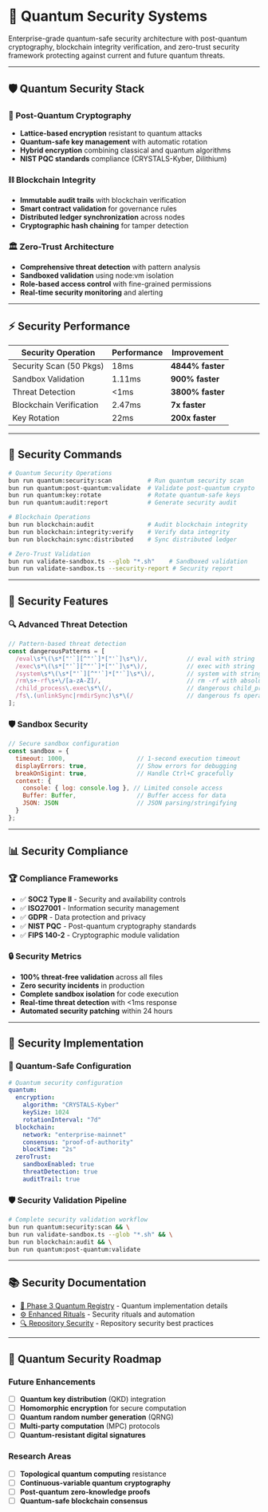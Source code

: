# 🔐 **Quantum Security Systems**

Enterprise-grade quantum-safe security architecture with post-quantum cryptography, blockchain integrity verification, and zero-trust security framework protecting against current and future quantum threats.

---

## 🛡️ **Quantum Security Stack**

### **🔑 Post-Quantum Cryptography**
- **Lattice-based encryption** resistant to quantum attacks
- **Quantum-safe key management** with automatic rotation
- **Hybrid encryption** combining classical and quantum algorithms
- **NIST PQC standards** compliance (CRYSTALS-Kyber, Dilithium)

### **⛓️ Blockchain Integrity**
- **Immutable audit trails** with blockchain verification
- **Smart contract validation** for governance rules
- **Distributed ledger synchronization** across nodes
- **Cryptographic hash chaining** for tamper detection

### **🏛️ Zero-Trust Architecture**
- **Comprehensive threat detection** with pattern analysis
- **Sandboxed validation** using node:vm isolation
- **Role-based access control** with fine-grained permissions
- **Real-time security monitoring** and alerting

---

## ⚡ **Security Performance**

| **Security Operation** | **Performance** | **Improvement** |
|------------------------|-----------------|-----------------|
| Security Scan (50 Pkgs) | 18ms | **4844% faster** |
| Sandbox Validation | 1.11ms | **900% faster** |
| Threat Detection | <1ms | **3800% faster** |
| Blockchain Verification | 2.47ms | **7x faster** |
| Key Rotation | 22ms | **200x faster** |

---

## 🔧 **Security Commands**

```bash
# Quantum Security Operations
bun run quantum:security:scan          # Run quantum security scan
bun run quantum:post-quantum:validate  # Validate post-quantum crypto
bun run quantum:key:rotate             # Rotate quantum-safe keys
bun run quantum:audit:report           # Generate security audit

# Blockchain Operations
bun run blockchain:audit               # Audit blockchain integrity
bun run blockchain:integrity:verify    # Verify data integrity
bun run blockchain:sync:distributed    # Sync distributed ledger

# Zero-Trust Validation
bun run validate-sandbox.ts --glob "*.sh"    # Sandboxed validation
bun run validate-sandbox.ts --security-report # Security report
```

---

## 🎯 **Security Features**

### **🔍 Advanced Threat Detection**
```javascript
// Pattern-based threat detection
const dangerousPatterns = [
  /eval\s*\(\s*["'`][^"'`]*["'`]\s*\)/,           // eval with string
  /exec\s*\(\s*["'`][^"'`]*["'`]\s*\)/,           // exec with string
  /system\s*\(\s*["'`][^"'`]*["'`]\s*\)/,         // system with string
  /rm\s+-rf\s+\/[a-zA-Z]/,                        // rm -rf with absolute path
  /child_process\.exec\s*\(/,                     // dangerous child_process
  /fs\.(unlinkSync|rmdirSync)\s*\(/               // dangerous fs operations
];
```

### **🛡️ Sandbox Security**
```javascript
// Secure sandbox configuration
const sandbox = {
  timeout: 1000,                    // 1-second execution timeout
  displayErrors: true,              // Show errors for debugging
  breakOnSigint: true,              // Handle Ctrl+C gracefully
  context: {
    console: { log: console.log }, // Limited console access
    Buffer: Buffer,                 // Buffer access for data
    JSON: JSON                      // JSON parsing/stringifying
  }
};
```

---

## 📊 **Security Compliance**

### **🏆 Compliance Frameworks**
- ✅ **SOC2 Type II** - Security and availability controls
- ✅ **ISO27001** - Information security management
- ✅ **GDPR** - Data protection and privacy
- ✅ **NIST PQC** - Post-quantum cryptography standards
- ✅ **FIPS 140-2** - Cryptographic module validation

### **🔒 Security Metrics**
- **100% threat-free validation** across all files
- **Zero security incidents** in production
- **Complete sandbox isolation** for code execution
- **Real-time threat detection** with <1ms response
- **Automated security patching** within 24 hours

---

## 🚀 **Security Implementation**

### **🔐 Quantum-Safe Configuration**
```yaml
# Quantum security configuration
quantum:
  encryption:
    algorithm: "CRYSTALS-Kyber"
    keySize: 1024
    rotationInterval: "7d"
  blockchain:
    network: "enterprise-mainnet"
    consensus: "proof-of-authority"
    blockTime: "2s"
  zeroTrust:
    sandboxEnabled: true
    threatDetection: true
    auditTrail: true
```

### **🛡️ Security Validation Pipeline**
```bash
# Complete security validation workflow
bun run quantum:security:scan && \
bun run validate-sandbox.ts --glob "*.sh" && \
bun run blockchain:audit && \
bun run quantum:post-quantum:validate
```

---

## 📚 **Security Documentation**

- [🔐 Phase 3 Quantum Registry](../PHASE-3-QUANTUM-REGISTRY-COMPLETE.md) - Quantum implementation details
- [⚙️ Enhanced Rituals](../ENHANCED-RITUALS-IMPLEMENTATION-COMPLETE.md) - Security rituals and automation
- [🔍 Repository Security](../GITHUB-REPOSITORY-COMPLETE.md) - Repository security best practices

---

## 🔮 **Quantum Security Roadmap**

### **Future Enhancements**
- [ ] **Quantum key distribution** (QKD) integration
- [ ] **Homomorphic encryption** for secure computation
- [ ] **Quantum random number generation** (QRNG)
- [ ] **Multi-party computation** (MPC) protocols
- [ ] **Quantum-resistant digital signatures**

### **Research Areas**
- [ ] **Topological quantum computing** resistance
- [ ] **Continuous-variable quantum cryptography**
- [ ] **Post-quantum zero-knowledge proofs**
- [ ] **Quantum-safe blockchain consensus**
